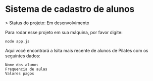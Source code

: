 <h1>Sistema de cadastro de alunos</h1>
> Status do projeto: Em desenvolvimento

Para rodar esse projeto em sua máquina, por favor digite:
```
node app.js
```
Aqui você encontrará a lsita mais recente de alunos de Pilates com os seguintes dados:
```
Nome dos alunos
Frequencia de aulas
Valores pagos
```
